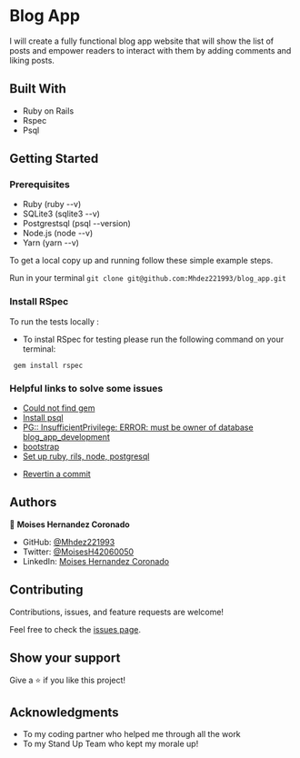 # Blog App

I will create a fully functional blog app website that will show the list of posts and empower readers to interact with them by adding comments and liking posts.

## Built With

- Ruby on Rails
- Rspec
- Psql

## Getting Started

### Prerequisites

- Ruby (ruby --v)
- SQLite3 (sqlite3 --v)
- Postgrestsql (psql --version)
- Node.js (node --v)
- Yarn (yarn --v)

To get a local copy up and running follow these simple example steps.

Run in your terminal `git clone git@github.com:Mhdez221993/blog_app.git`

### Install RSpec

To run the tests locally :

- To instal RSpec for testing please run the following command on your terminal:

` gem install rspec`

### Helpful links to solve some issues

- [Could not find gem](https://stackoverflow.com/questions/32491201/could-not-find-gem-pg-0-12-4-ruby-in-any-of-the-gem-sources-listed-in-your)
- [Install psql](https://harshityadav95.medium.com/postgresql-in-windows-subsystem-for-linux-wsl-6dc751ac1ff3)
- [PG:: InsufficientPrivilege: ERROR: must be owner of database blog_app_development](https://stackoverflow.com/questions/25610753/activerecordstatementinvalid-pgerror-error-must-be-owner-of-database)
- [bootstrap](https://getbootstrap.com/docs/5.1/getting-started/introduction/)
- [Set up ruby, rils, node, postgresql](https://linoxide.com/how-to-install-ruby-on-rails-on-ubuntu-20-04/#:~:text=Rails%20can%20be%20installed%20using%20the%20gem%20install,Rails%20on%20ubuntu%2020.04.%20%24%20gem%20install%20rails)

* [Revertin a commit](https://www.w3docs.com/snippets/git/how-to-revert-a-git-repository-to-a-previous-commit.html)

## Authors

👤 **Moises Hernandez Coronado**

- GitHub: [@Mhdez221993](https://github.com/Mhdez221993)
- Twitter: [@MoisesH42060050](https://twitter.com/MoisesH42060050)
- LinkedIn: [Moises Hernandez Coronado](https://www.linkedin.com/in/moises-hernandez-9bbb17145/)

## Contributing

Contributions, issues, and feature requests are welcome!

Feel free to check the [issues page](https://github.com/Mhdez221993/blog_app/issues).

## Show your support

Give a ⭐️ if you like this project!

## Acknowledgments

- To my coding partner who helped me through all the work
- To my Stand Up Team who kept my morale up!
